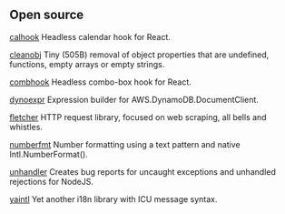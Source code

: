 ## Open source

[calhook](https://github.com/tuplo/calhook)
Headless calendar hook for React.

[cleanobj](https://github.com/tuplo/cleanobj)
Tiny (505B) removal of object properties that are undefined, functions, empty arrays or empty strings.

[combhook](https://github.com/tuplo/combhook)
Headless combo-box hook for React.

[dynoexpr](https://github.com/tuplo/dynoexpr)
Expression builder for AWS.DynamoDB.DocumentClient.

[fletcher](https://github.com/tuplo/fletcher)
HTTP request library, focused on web scraping, all bells and whistles.

[numberfmt](https://github.com/tuplo/numberfmt)
Number formatting using a text pattern and native Intl.NumberFormat().

[unhandler](https://github.com/tuplo/unhandler)
Creates bug reports for uncaught exceptions and unhandled rejections for NodeJS.

[yaintl](https://github.com/tuplo/yaintl)
Yet another i18n library with ICU message syntax.
